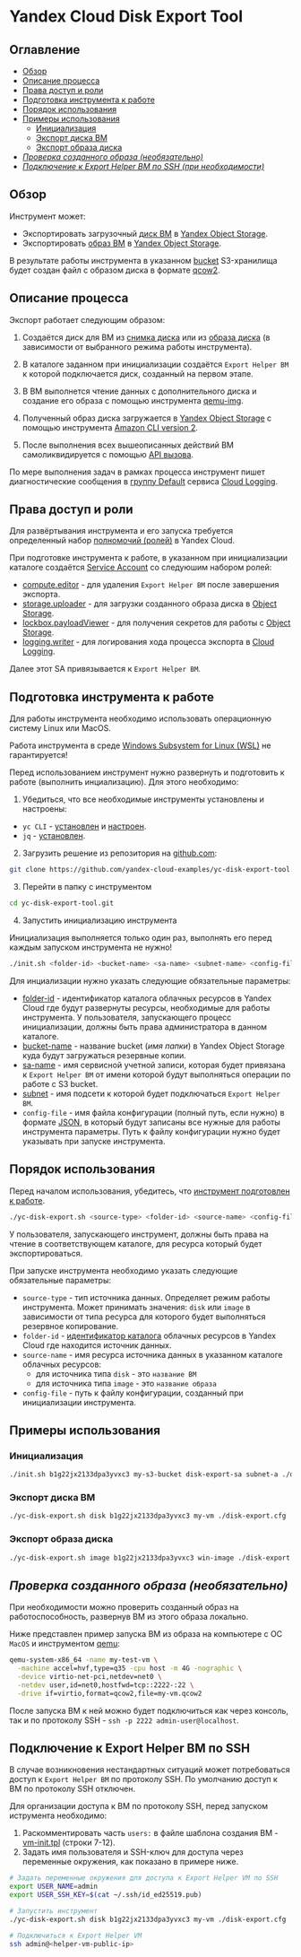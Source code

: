 
# Yandex Cloud Disk Export Tool

## Оглавление
* [Обзор](#overview)
* [Описание процесса](#description)
* [Права доступ и роли](#roles)
* [Подготовка инструмента к работе](#install)
* [Порядок использования](#userguide)
* [Примеры использования](#examples)
  * [Инициализация](#example-init)
  * [Экспорт диска ВМ](#example-disk)
  * [Экспорт образа диска](#example-image)
* [*Проверка созданного образа (необязательно)*](#test)
* [*Подключение к Export Helper ВМ по SSH (при необходимости)*](#diag)


## Обзор <a id="overview"/></a>

Инструмент может:
* Экспортировать загрузочный [диск ВМ](https://yandex.cloud/ru/docs/compute/concepts/disk) в [Yandex Object Storage](https://yandex.cloud/ru/docs/storage).
* Экспортировать [образ ВМ](https://yandex.cloud/ru/docs/compute/concepts/image) в [Yandex Object Storage](https://yandex.cloud/ru/docs/storage).

В результате работы инструмента в указанном [bucket](https://yandex.cloud/ru/docs/storage/concepts/bucket) S3-хранилища будет создан файл с образом диска в формате [qcow2](https://ru.wikipedia.org/wiki/Qcow2).


## Описание процесса <a id="description"/></a>

Экспорт работает следующим образом:

1. Создаётся диск для ВМ из [снимка диска](https://yandex.cloud/ru/docs/compute/concepts/snapshot) или из [образа диска](https://yandex.cloud/ru/docs/compute/concepts/image) (в зависимости от выбранного режима работы инструмента).

2. В каталоге заданном при инициализации создаётся `Export Helper ВМ` к которой подключается диск, созданный на первом этапе.

3. В ВМ выполнется чтение данных с дополнительного диска и создание его образа с помощью инструмента [qemu-img](https://www.qemu.org/docs/master/tools/qemu-img.html).

4. Полученный образ диска загружается в [Yandex Object Storage](https://yandex.cloud/ru/docs/storage) с помощью инструмента [Amazon CLI version 2](https://docs.amazonaws.cn/en_us/cli/latest/userguide/getting-started-version.html).

5. После выполнения всех вышеописанных действий ВМ самоликвидируется с помощью [API вызова](https://yandex.cloud/ru/docs/compute/api-ref/Instance/delete).

По мере выполнения задач в рамках процесса инструмент пишет диагностические сообщения в [группу Default](https://yandex.cloud/ru/docs/logging/concepts/log-group) сервиса [Cloud Logging](https://yandex.cloud/ru/docs/logging/). 


## Права доступ и роли <a id="roles"/></a>

Для развёртывания инструмента и его запуска требуется определенный набор [полномочий (ролей)](https://yandex.cloud/ru/docs/iam/roles-reference) в Yandex Cloud.

При подготовке инструмента к работе, в указанном при инициализации каталоге создаётся [Service Account](https://yandex.cloud/ru/docs/iam/concepts/users/service-accounts) со следуюшим набором ролей:
* [compute.editor](https://yandex.cloud/ru/docs/iam/roles-reference#compute-editor) - для удаления `Export Helper ВМ` после завершения экспорта.
* [storage.uploader](https://yandex.cloud/ru/docs/iam/roles-reference#storage-uploader) - для загрузки созданного образа диска в [Object Storage](https://yandex.cloud/ru/docs/storage/).
* [lockbox.payloadViewer](https://yandex.cloud/ru/docs/iam/roles-reference#lockbox-payloadViewer) - для получения секретов для работы с [Object Storage](https://yandex.cloud/ru/docs/storage/).
* [logging.writer](https://yandex.cloud/ru/docs/iam/roles-reference#logging-writer) - для логирования хода процесса экспорта в [Cloud Logging](https://yandex.cloud/ru/docs/logging/).

Далее этот SA привязывается к `Export Helper ВМ`.


## Подготовка инструмента к работе <a id="install"/></a>

Для работы инструмента необходимо использовать операционную систему Linux или MacOS. 

Работа инструмента в среде [Windows Subsystem for Linux (WSL)](https://learn.microsoft.com/en-us/windows/wsl/) не гарантируется!

Перед использованием инструмент нужно развернуть и подготовить к работе (выполнить инциализацию). Для этого необходимо:

1. Убедиться, что все необходимые инструменты установлены и настроены:
* `yc CLI` - [установлен](https://yandex.cloud/ru/docs/cli/operations/install-cli) и [настроен](https://yandex.cloud/ru/docs/cli/operations/profile/profile-create#create).
* `jq` - [установлен](https://jqlang.github.io/jq/download/).


2. Загрузить решение из репозитория на [github.com](https://github.com/yandex-cloud-examples/yc-disk-export-tool):
```bash
git clone https://github.com/yandex-cloud-examples/yc-disk-export-tool.git
```

3. Перейти в папку с инструментом
```bash
cd yc-disk-export-tool.git
```

4. Запустить инициализацию инструмента

Инициализация выполняется только один раз, выполнять его перед каждым запуском инструмента не нужно!

```bash
./init.sh <folder-id> <bucket-name> <sa-name> <subnet-name> <config-file>
```

Для инциализации нужно указать следующие обязательные параметры:
* [folder-id](https://yandex.cloud/ru/docs/resource-manager/concepts/resources-hierarchy#folder) - идентификатор каталога облачных ресурсов в Yandex Cloud где будут развернуты ресурсы, необходимые для работы инструмента. У пользователя, запускающего процесс инициализации, должны быть права администратора в данном каталоге.
* [bucket-name](https://yandex.cloud/ru/docs/storage/concepts/bucket) - название bucket (*имя папки*) в Yandex Object Storage куда будут загружаться резервные копии.
* [sa-name](https://yandex.cloud/ru/docs/iam/concepts/users/service-accounts) - имя сервисной учетной записи, которая будет привязана к `Export Helper ВМ` от имени которой будут выполняться операции по работе с S3 bucket.
* [subnet](https://yandex.cloud/ru/docs/overview/concepts/geo-scope) - имя подсети к которой будет подключаться `Export Helper ВМ`.
* `config-file` - имя файла конфигурации (полный путь, если нужно) в формате [JSON](https://www.json.org/json-ru.html), в который будут записаны все нужные для работы инструмента параметры. Путь к файлу конфигурации нужно будет указывать при запуске инструмента.


## Порядок использования <a id="userguide"/></a>

Перед началом использования, убедитесь, что [инструмент подготовлен к работе](#install).

```bash
./yc-disk-export.sh <source-type> <folder-id> <source-name> <config-file>
```

У пользователя, запускающего инструмент, должны быть права на чтение в соответствующем каталоге, для ресурса который будет экспортироваться.

При запуске инструмента необходимо указать следующие обязательные параметры:
* `source-type` - тип источника данных. Определяет режим работы инструмента. Может принимать значения: `disk` или `image` в зависимости от типа ресурса для которого будет выполняться резервное копирование.
* `folder-id` - [идентификатор каталога]((https://yandex.cloud/ru/docs/resource-manager/concepts/resources-hierarchy#folder)) облачных ресурсов в Yandex Cloud где находится источник данных.
* `source-name` - имя ресурса источника данных в указанном каталоге облачных ресурсов:
  - для источника типа `disk` - это `название ВМ`
  - для источника типа `image` - это `название образа`
* `config-file` - путь к файлу конфигурации, созданный при инициализации инструмента.


## Примеры использования <a id="examples"/></a>

### Инициализация <a id="example-init"/></a>
```bash
./init.sh b1g22jx2133dpa3yvxc3 my-s3-bucket disk-export-sa subnet-a ./disk-export.cfg
```

### Экспорт диска ВМ <a id="example-disk"/></a>
```bash
./yc-disk-export.sh disk b1g22jx2133dpa3yvxc3 my-vm ./disk-export.cfg
```

### Экспорт образа диска <a id="example-image"/></a>
```bash
./yc-disk-export.sh image b1g22jx2133dpa3yvxc3 win-image ./disk-export.cfg
```


## *Проверка созданного образа (необязательно)* <a id="test"/></a>

При необходимости можно проверить созданный образ на работоспособность, развернув ВМ из этого образа локально.

Ниже представлен пример запуска ВМ из образа на компьютере с ОС `MacOS` и инструментом [qemu](https://www.qemu.org/):

```bash
qemu-system-x86_64 -name my-test-vm \
  -machine accel=hvf,type=q35 -cpu host -m 4G -nographic \
  -device virtio-net-pci,netdev=net0 \
  -netdev user,id=net0,hostfwd=tcp::2222-:22 \
  -drive if=virtio,format=qcow2,file=my-vm.qcow2
```

После запуска ВМ к ней можно будет подключиться как через консоль, так и по протоколу SSH - `ssh -p 2222 admin-user@localhost`.


## Подключение к Export Helper ВМ по SSH <a id="diag"/></a>

В случае возникновения нестандартных ситуаций может потребоваться доступ к `Export Helper ВМ` по протоколу SSH. По умолчанию доступ к ВМ по протоколу SSH отключен.

Для организации доступа к ВМ по протоколу SSH, перед запуском иструмента необходимо:
1. Раскомментировать часть `users:` в файле шаблона создания ВМ - [vm-init.tpl](./vm-init.tpl) (строки 7-12).
2. Задать имя пользователя и SSH-ключ для доступа через переменные окружения, как показано в примере ниже.

```bash
# Задать переменные окружения для доступа к Export Helper VM по SSH
export USER_NAME=admin
export USER_SSH_KEY=$(cat ~/.ssh/id_ed25519.pub)

# Запустить инструмент
./yc-disk-export.sh disk b1g22jx2133dpa3yvxc3 my-vm ./disk-export.cfg

# Подключиться к Export Helper VM
ssh admin@<helper-vm-public-ip>
```
